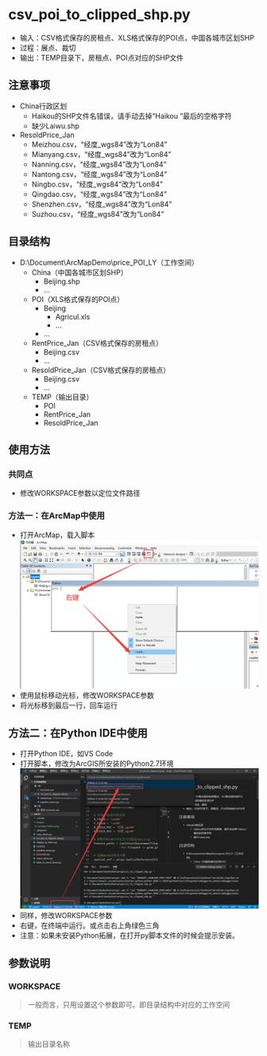# csv_poi_to_clipped_shp.py
- 输入：CSV格式保存的房租点、XLS格式保存的POI点，中国各城市区划SHP
- 过程：展点、裁切
- 输出：TEMP目录下，房租点、POI点对应的SHP文件

## 注意事项
- China行政区划
    - Haikou的SHP文件名错误，请手动去掉“Haikou ”最后的空格字符
    - 缺少Laiwu.shp
- ResoldPrice_Jan
    - Meizhou.csv，“经度_wgs84”改为“Lon84”
    - Mianyang.csv，“经度_wgs84”改为“Lon84”
    - Nanning.csv，“经度_wgs84”改为“Lon84”
    - Nantong.csv，“经度_wgs84”改为“Lon84”
    - Ningbo.csv，“经度_wgs84”改为“Lon84”
    - Qingdao.csv，“经度_wgs84”改为“Lon84”
    - Shenzhen.csv，“经度_wgs84”改为“Lon84”
    - Suzhou.csv，“经度_wgs84”改为“Lon84”

## 目录结构
- D:\Document\ArcMapDemo\price_POI_LY（工作空间）
    - China（中国各城市区划SHP）
        - Beijing.shp
        - ...
    - POI（XLS格式保存的POI点）
        - Beijing
            - Agricul.xls
            - ...
        - ...
    - RentPrice_Jan（CSV格式保存的房租点）
        - Beijing.csv
        - ...
    - ResoldPrice_Jan（CSV格式保存的房租点）
        - Beijing.csv
        - ...
    - TEMP（输出目录）
        - POI
        - RentPrice_Jan
        - ResoldPrice_Jan

## 使用方法
### 共同点
- 修改WORKSPACE参数以定位文件路径
### 方法一：在ArcMap中使用
- 打开ArcMap，载入脚本
![](./images/ArcMap_Python.png)
- 使用鼠标移动光标，修改WORKSPACE参数
- 将光标移到最后一行，回车运行

## 方法二：在Python IDE中使用
- 打开Python IDE，如VS Code
- 打开脚本，修改为ArcGIS所安装的Python2.7环境
![](./images/VSC_Python.jpg)
- 同样，修改WORKSPACE参数
- 右键，在终端中运行。或点击右上角绿色三角
- 注意：如果未安装Python拓展，在打开py脚本文件的时候会提示安装。

## 参数说明
### WORKSPACE
> 一般而言，只用设置这个参数即可。即目录结构中对应的工作空间

### TEMP
> 输出目录名称